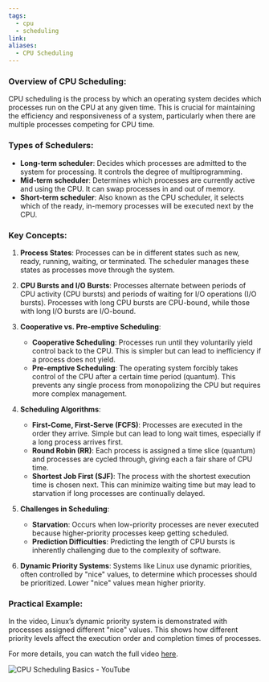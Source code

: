 ```yaml
---
tags:
  - cpu
  - scheduling
link: 
aliases:
  - CPU Scheduling
---
```


### Overview of CPU Scheduling:

CPU scheduling is the process by which an operating system decides which processes run on the CPU at any given time. This is crucial for maintaining the efficiency and responsiveness of a system, particularly when there are multiple processes competing for CPU time.

### Types of Schedulers:

- **Long-term scheduler**: Decides which processes are admitted to the system for processing. It controls the degree of multiprogramming.
- **Mid-term scheduler**: Determines which processes are currently active and using the CPU. It can swap processes in and out of memory.
- **Short-term scheduler**: Also known as the CPU scheduler, it selects which of the ready, in-memory processes will be executed next by the CPU.

### Key Concepts:

1. **Process States**: Processes can be in different states such as new, ready, running, waiting, or terminated. The scheduler manages these states as processes move through the system.
    
2. **CPU Bursts and I/O Bursts**: Processes alternate between periods of CPU activity (CPU bursts) and periods of waiting for I/O operations (I/O bursts). Processes with long CPU bursts are CPU-bound, while those with long I/O bursts are I/O-bound.
    
3. **Cooperative vs. Pre-emptive Scheduling**:
    
    - **Cooperative Scheduling**: Processes run until they voluntarily yield control back to the CPU. This is simpler but can lead to inefficiency if a process does not yield.
    - **Pre-emptive Scheduling**: The operating system forcibly takes control of the CPU after a certain time period (quantum). This prevents any single process from monopolizing the CPU but requires more complex management.
4. **Scheduling Algorithms**:
    
    - **First-Come, First-Serve (FCFS)**: Processes are executed in the order they arrive. Simple but can lead to long wait times, especially if a long process arrives first.
    - **Round Robin (RR)**: Each process is assigned a time slice (quantum) and processes are cycled through, giving each a fair share of CPU time.
    - **Shortest Job First (SJF)**: The process with the shortest execution time is chosen next. This can minimize waiting time but may lead to starvation if long processes are continually delayed.
5. **Challenges in Scheduling**:
    
    - **Starvation**: Occurs when low-priority processes are never executed because higher-priority processes keep getting scheduled.
    - **Prediction Difficulties**: Predicting the length of CPU bursts is inherently challenging due to the complexity of software.
6. **Dynamic Priority Systems**: Systems like Linux use dynamic priorities, often controlled by "nice" values, to determine which processes should be prioritized. Lower "nice" values mean higher priority.
    

### Practical Example:

In the video, Linux’s dynamic priority system is demonstrated with processes assigned different "nice" values. This shows how different priority levels affect the execution order and completion times of processes.

For more details, you can watch the full video [here](https://www.youtube.com/watch?v=Jkmy2YLUbUY).

![CPU Scheduling Basics - YouTube](https://www.youtube.com/watch?v=Jkmy2YLUbUY)

